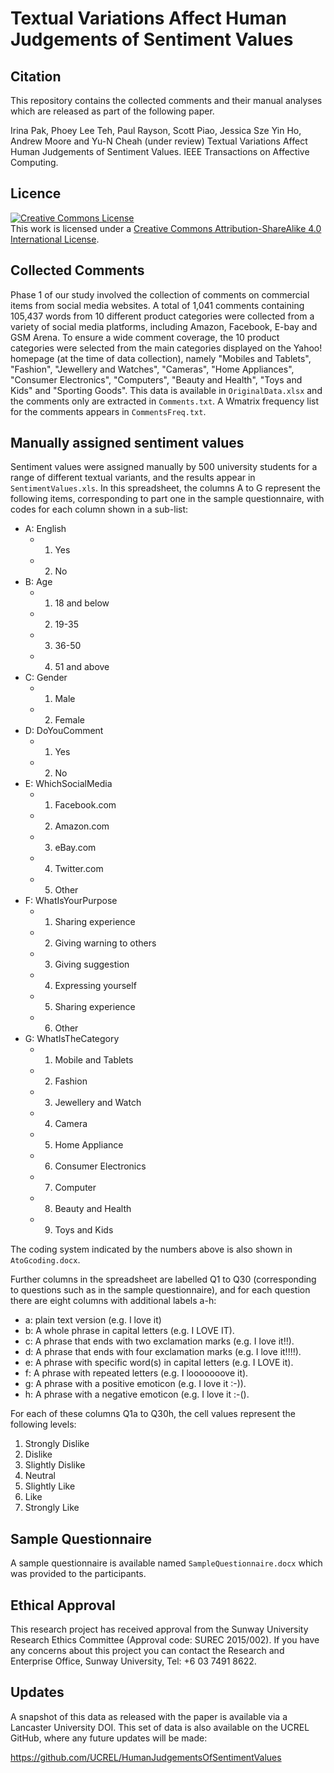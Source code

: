 # Textual Variations Affect Human Judgements of Sentiment Values

## Citation

This repository contains the collected comments and their manual analyses which are released as part of the following paper.

Irina Pak, Phoey Lee Teh, Paul Rayson, Scott Piao, Jessica Sze Yin Ho, Andrew Moore and Yu-N Cheah (under review) Textual Variations Affect Human Judgements of Sentiment Values. IEEE Transactions on Affective Computing.
	

## Licence

<a rel="license" href="http://creativecommons.org/licenses/by-sa/4.0/"><img alt="Creative Commons License" style="border-width:0" src="https://i.creativecommons.org/l/by-sa/4.0/88x31.png" /></a><br />This work is licensed under a <a rel="license" href="http://creativecommons.org/licenses/by-sa/4.0/">Creative Commons Attribution-ShareAlike 4.0 International License</a>.

## Collected Comments

Phase 1 of our study involved the collection of comments on commercial items from social media websites. A total of 1,041 comments containing 105,437 words from 10 different product categories were collected from a variety of social media platforms, including Amazon, Facebook, E-bay and GSM Arena. To ensure a wide comment coverage, the 10 product categories were selected from the main categories displayed on the Yahoo! homepage (at the time of data collection), namely "Mobiles and Tablets", "Fashion", "Jewellery and Watches", "Cameras", "Home Appliances", "Consumer Electronics", "Computers", "Beauty and Health", "Toys and Kids" and "Sporting Goods". This data is available in `OriginalData.xlsx` and the comments only are extracted in `Comments.txt`. A Wmatrix frequency list for the comments appears in `CommentsFreq.txt`.

## Manually assigned sentiment values

Sentiment values were assigned manually by 500 university students for a range of different textual variants, and the results appear in `SentimentValues.xls`. In this spreadsheet, the columns A to G represent the following items, corresponding to part one in the sample questionnaire, with codes for each column shown in a sub-list: 

* A: English
  * 1. Yes
  * 2. No
* B: Age
  * 1. 18 and below
  * 2. 19-35
  * 3. 36-50
  * 4. 51 and above
* C: Gender
  * 1. Male
  * 2. Female
* D: DoYouComment
  * 1. Yes
  * 2. No
* E: WhichSocialMedia
  * 1. Facebook.com
  * 2. Amazon.com
  * 3. eBay.com
  * 4. Twitter.com
  * 5. Other
* F: WhatIsYourPurpose
  * 1. Sharing experience
  * 2. Giving warning to others
  * 3. Giving suggestion
  * 4. Expressing yourself
  * 5. Sharing experience
  * 6. Other
* G: WhatIsTheCategory
  * 1. Mobile and Tablets
  * 2. Fashion
  * 3. Jewellery and Watch
  * 4. Camera
  * 5. Home Appliance
  * 6. Consumer Electronics
  * 7. Computer
  * 8. Beauty and Health
  * 9. Toys and Kids
 
The coding system indicated by the numbers above is also shown in `AtoGcoding.docx`.
 
Further columns in the spreadsheet are labelled Q1 to Q30 (corresponding to questions such as in the sample questionnaire), and for each question there are eight columns with additional labels a-h:

* a: plain text version (e.g. I love it)
* b: A whole phrase in capital letters (e.g. I LOVE IT).
* c: A phrase that ends with two exclamation marks (e.g. I love it!!).
* d: A phrase that ends with four exclamation marks (e.g. I love it!!!!).
* e: A phrase with specific word(s) in capital letters (e.g. I LOVE it).
* f: A phrase with repeated letters (e.g. I looooooove it).
* g: A phrase with a positive emoticon (e.g. I love it :-)).
* h: A phrase with a negative emoticon (e.g. I love it :-(). 

For each of these columns Q1a to Q30h, the cell values represent the following levels:

 1. Strongly Dislike
 2. Dislike
 3. Slightly Dislike
 4. Neutral
 5. Slightly Like
 6. Like
 7. Strongly Like
 
## Sample Questionnaire

A sample questionnaire is available named `SampleQuestionnaire.docx` which was provided to the participants.


## Ethical Approval

This research project has received approval from the Sunway University Research Ethics Committee (Approval code: SUREC 2015/002). If you have any concerns about this project you can contact the Research and Enterprise Office, Sunway University, Tel: +6 03 7491 8622. 

## Updates

A snapshot of this data as released with the paper is available via a Lancaster University DOI.
This set of data is also available on the UCREL GitHub, where any future updates will be  made:

https://github.com/UCREL/HumanJudgementsOfSentimentValues

